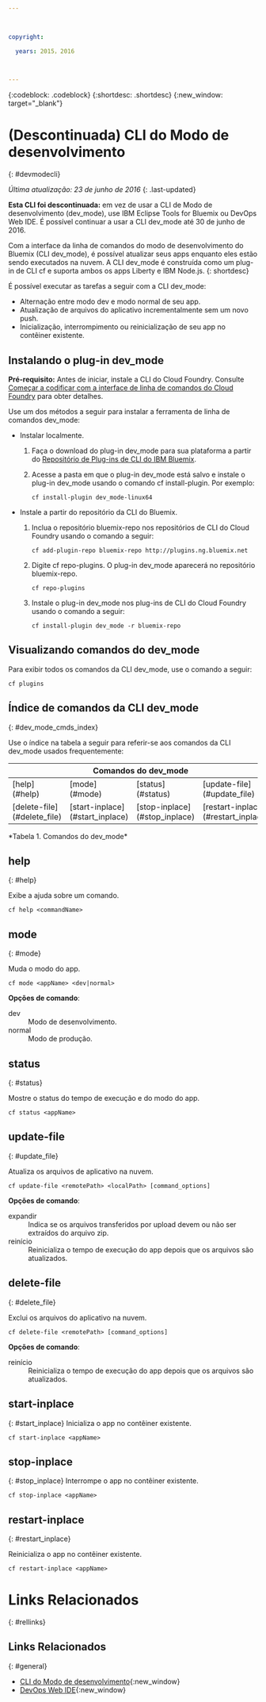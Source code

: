 ```yaml
---

 

copyright:

  years: 2015，2016

 

---
```


{:codeblock: .codeblock}
{:shortdesc: .shortdesc}
{:new_window: target="_blank"}

# (Descontinuada) CLI do Modo de desenvolvimento
{: #devmodecli}

*Última atualização: 23 de junho de 2016*
{: .last-updated}

**Esta CLI foi descontinuada:** em vez de usar a CLI de Modo de desenvolvimento (dev_mode), use IBM Eclipse Tools for Bluemix ou DevOps Web IDE. É possível continuar a usar a CLI dev_mode até 30 de junho de 2016.

Com a interface da linha de comandos do modo de desenvolvimento do Bluemix (CLI dev_mode), é possível atualizar seus apps enquanto eles estão sendo executados na nuvem. A CLI dev_mode é construída como um plug-in de CLI cf
e suporta ambos os apps Liberty e IBM Node.js.
{: shortdesc}
 

É possível executar as tarefas a seguir com a CLI dev_mode:
- Alternação entre modo dev e modo normal de seu app.
- Atualização de arquivos do aplicativo incrementalmente sem um novo push.
- Inicialização, interrompimento ou reinicialização de seu app no contêiner existente.

## Instalando o plug-in dev_mode
**Pré-requisito:** Antes de iniciar, instale a CLI do Cloud Foundry. Consulte
[Começar a codificar com a interface de linha de comandos do Cloud Foundry](https://github.com/cloudfoundry/cli) para obter
detalhes. 


Use um dos métodos a seguir para instalar a ferramenta de linha de comandos dev_mode:
- Instalar localmente.
  1. Faça o download do plug-in dev_mode para sua plataforma a partir do [Repositório de
Plug-ins de CLI do IBM Bluemix](http://plugins.ng.bluemix.net).
  2. Acesse a pasta em que o plug-in dev_mode está salvo e instale o plug-in dev_mode usando o comando cf install-plugin. Por
exemplo: 
  
        ```
        cf install-plugin dev_mode-linux64
        ```

- Instale a partir do repositório da CLI do Bluemix.
  1. Inclua o repositório bluemix-repo nos repositórios de CLI do Cloud Foundry usando o comando a seguir:
  
        ```
        cf add-plugin-repo bluemix-repo http://plugins.ng.bluemix.net
        ```

  2. Digite cf repo-plugins. O plug-in dev_mode aparecerá no repositório bluemix-repo.
		
		```
        cf repo-plugins
        ```
  
  3. Instale o plug-in dev_mode nos plug-ins de CLI do Cloud Foundry usando o comando a seguir:
  
        ```
        cf install-plugin dev_mode -r bluemix-repo
        ```

## Visualizando comandos do dev_mode

Para exibir todos os comandos da CLI dev_mode, use o comando a seguir:

```
cf plugins
```

## Índice de comandos da CLI dev_mode
{: #dev_mode_cmds_index}

Use o índice na tabela a seguir para referir-se aos comandos da CLI dev_mode usados frequentemente:

<table summary="índice de comandos do dev_mode"> 
 <thead>
 <th colspan="4">Comandos do dev_mode</th>
 </thead>
 <tbody> 
 <tr> 
 <td>[help](#help)</td> 
 <td>[mode](#mode)</td> 
 <td>[status](#status)</td>
 <td>[update-file](#update_file)</td>
 </tr> 
 <tr> 
 <td>[delete-file](#delete_file)</td>
 <td>[start-inplace](#start_inplace)</td>
 <td>[stop-inplace](#stop_inplace)</td>
 <td>[restart-inplace](#restart_inplace)</td>
 </tr>
  </tbody> 
 </table> 
*Tabela 1. Comandos do dev_mode*



## help
{: #help}

Exibe a ajuda sobre um comando.

```
cf help <commandName>
```


## mode
{: #mode}

Muda o modo do app.

```
cf mode <appName> <dev|normal>
```
<strong>Opções de comando</strong>:

   <dl>
   <dt>dev</dt>
   <dd>Modo de desenvolvimento.</dd>
   <dt>normal</dt>
   <dd>Modo de produção.</dd>
   </dl>


## status
{: #status}

Mostre o status do tempo de execução e do modo do app.
```
cf status <appName>
```



## update-file
{: #update_file}

Atualiza os arquivos de aplicativo na nuvem.

```
cf update-file <remotePath> <localPath> [command_options]
```


<strong>Opções de comando</strong>:

   <dl>
   <dt>expandir</dt>
   <dd>Indica se os arquivos transferidos por upload devem ou não ser extraídos do arquivo zip.</dd>
   <dt>reinício</dt>
   <dd>Reinicializa o tempo de execução do app depois que os arquivos são atualizados.</dd>
   </dl>


  
## delete-file
{: #delete_file}

Exclui os arquivos do aplicativo na nuvem.

```
cf delete-file <remotePath> [command_options]
```


<strong>Opções de comando</strong>:
 <dl>
   <dt>reinício</dt>
   <dd>Reinicializa o tempo de execução do app depois que os arquivos são atualizados.</dd>
  </dl>


## start-inplace
{: #start_inplace}
Inicializa o app no contêiner existente.

```
cf start-inplace <appName>
```



## stop-inplace
{: #stop_inplace}
Interrompe o app no contêiner existente.

```
cf stop-inplace <appName>
```



## restart-inplace
{: #restart_inplace}

Reinicializa o app no contêiner existente.

```
cf restart-inplace <appName>
```



# Links Relacionados
{: #rellinks}

## Links Relacionados
{: #general}
* [CLI do Modo de desenvolvimento](http://clis.ng.bluemix.net/ui/repository.html#cf-plugins){:new_window}
* [DevOps Web IDE](https://hub.jazz.net/docs/deploy/){:new_window}


